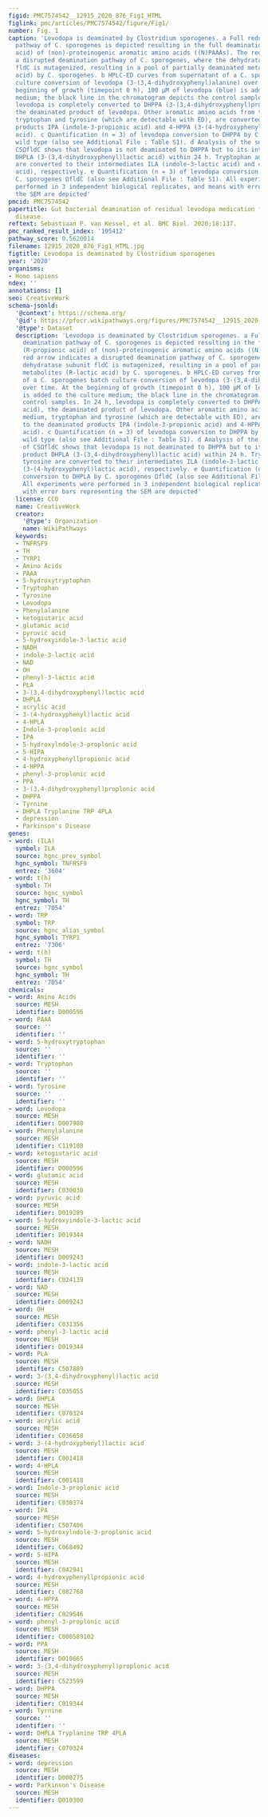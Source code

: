 ```yaml
---
figid: PMC7574542__12915_2020_876_Fig1_HTML
figlink: pmc/articles/PMC7574542/figure/Fig1/
number: Fig. 1
caption: 'Levodopa is deaminated by Clostridium sporogenes. a Full reductive deamination
  pathway of C. sporogenes is depicted resulting in the full deamination (R-propionic
  acid) of (non)-proteinogenic aromatic amino acids ((N)PAAAs). The red arrow indicates
  a disrupted deamination pathway of C. sporogenes, where the dehydratase subunit
  fldC is mutagenized, resulting in a pool of partially deaminated metabolites (R-lactic
  acid) by C. sporogenes. b HPLC-ED curves from supernatant of a C. sporogenes batch
  culture conversion of levodopa (3-(3,4-dihydroxyphenyl)alanine) over time. At the
  beginning of growth (timepoint 0 h), 100 μM of levodopa (blue) is added to the culture
  medium; the black line in the chromatogram depicts the control samples. In 24 h,
  levodopa is completely converted to DHPPA (3-(3,4-dihydroxyphenyl)propionic acid),
  the deaminated product of levodopa. Other aromatic amino acids from the medium,
  tryptophan and tyrosine (which are detectable with ED), are converted to the deaminated
  products IPA (indole-3-propionic acid) and 4-HPPA (3-(4-hydroxyphenyl)propionic
  acid). c Quantification (n = 3) of levodopa conversion to DHPPA by C. sporogenes
  wild type (also see Additional File : Table S1). d Analysis of the supernatant of
  CSΩfldC shows that levodopa is not deaminated to DHPPA but to its intermediate product
  DHPLA (3-(3,4-dihydroxyphenyl)lactic acid) within 24 h. Tryptophan and tyrosine
  are converted to their intermediates ILA (indole-3-lactic acid) and 4-HPLA (3-(4-hydroxyphenyl)lactic
  acid), respectively. e Quantification (n = 3) of levodopa conversion to DHPLA by
  C. sporogenes ΩfldC (also see Additional File : Table S1). All experiments were
  performed in 3 independent biological replicates, and means with error bars representing
  the SEM are depicted'
pmcid: PMC7574542
papertitle: Gut bacterial deamination of residual levodopa medication for Parkinson’s
  disease.
reftext: Sebastiaan P. van Kessel, et al. BMC Biol. 2020;18:137.
pmc_ranked_result_index: '105412'
pathway_score: 0.5620014
filename: 12915_2020_876_Fig1_HTML.jpg
figtitle: Levodopa is deaminated by Clostridium sporogenes
year: '2020'
organisms:
- Homo sapiens
ndex: ''
annotations: []
seo: CreativeWork
schema-jsonld:
  '@context': https://schema.org/
  '@id': https://pfocr.wikipathways.org/figures/PMC7574542__12915_2020_876_Fig1_HTML.html
  '@type': Dataset
  description: 'Levodopa is deaminated by Clostridium sporogenes. a Full reductive
    deamination pathway of C. sporogenes is depicted resulting in the full deamination
    (R-propionic acid) of (non)-proteinogenic aromatic amino acids ((N)PAAAs). The
    red arrow indicates a disrupted deamination pathway of C. sporogenes, where the
    dehydratase subunit fldC is mutagenized, resulting in a pool of partially deaminated
    metabolites (R-lactic acid) by C. sporogenes. b HPLC-ED curves from supernatant
    of a C. sporogenes batch culture conversion of levodopa (3-(3,4-dihydroxyphenyl)alanine)
    over time. At the beginning of growth (timepoint 0 h), 100 μM of levodopa (blue)
    is added to the culture medium; the black line in the chromatogram depicts the
    control samples. In 24 h, levodopa is completely converted to DHPPA (3-(3,4-dihydroxyphenyl)propionic
    acid), the deaminated product of levodopa. Other aromatic amino acids from the
    medium, tryptophan and tyrosine (which are detectable with ED), are converted
    to the deaminated products IPA (indole-3-propionic acid) and 4-HPPA (3-(4-hydroxyphenyl)propionic
    acid). c Quantification (n = 3) of levodopa conversion to DHPPA by C. sporogenes
    wild type (also see Additional File : Table S1). d Analysis of the supernatant
    of CSΩfldC shows that levodopa is not deaminated to DHPPA but to its intermediate
    product DHPLA (3-(3,4-dihydroxyphenyl)lactic acid) within 24 h. Tryptophan and
    tyrosine are converted to their intermediates ILA (indole-3-lactic acid) and 4-HPLA
    (3-(4-hydroxyphenyl)lactic acid), respectively. e Quantification (n = 3) of levodopa
    conversion to DHPLA by C. sporogenes ΩfldC (also see Additional File : Table S1).
    All experiments were performed in 3 independent biological replicates, and means
    with error bars representing the SEM are depicted'
  license: CC0
  name: CreativeWork
  creator:
    '@type': Organization
    name: WikiPathways
  keywords:
  - TNFRSF9
  - TH
  - TYRP1
  - Amino Acids
  - PAAA
  - 5-hydroxytryptophan
  - Tryptophan
  - Tyrosine
  - Levodopa
  - Phenylalanine
  - ketogiutaric acid
  - glutamic acid
  - pyruvic acid
  - 5-hydroxyindole-3-lactic acid
  - NADH
  - indole-3-lactic acid
  - NAD
  - OH
  - phenyl-3-lactic acid
  - PLA
  - 3-(3,4-dihydroxyphenyl)lactic acid
  - DHPLA
  - acrylic acid
  - 3-(4-hydroxyphenyl)lactic acid
  - 4-HPLA
  - Indole-3-proplonic acid
  - IPA
  - 5-hydroxylndole-3-proplonic acid
  - 5-HIPA
  - 4-hydroxyphenyllpropionic acid
  - 4-HPPA
  - phenyl-3-proplonic acid
  - PPA
  - 3-(3,4-dihydroxyphenyl)proplonic acid
  - DHPPA
  - Tyrnine
  - DHPLA Tryplanine TRP 4PLA
  - depression
  - Parkinson's Disease
genes:
- word: (ILA)
  symbol: ILA
  source: hgnc_prev_symbol
  hgnc_symbol: TNFRSF9
  entrez: '3604'
- word: t(h)
  symbol: TH
  source: hgnc_symbol
  hgnc_symbol: TH
  entrez: '7054'
- word: TRP
  symbol: TRP
  source: hgnc_alias_symbol
  hgnc_symbol: TYRP1
  entrez: '7306'
- word: t(h)
  symbol: TH
  source: hgnc_symbol
  hgnc_symbol: TH
  entrez: '7054'
chemicals:
- word: Amino Acids
  source: MESH
  identifier: D000596
- word: PAAA
  source: ''
  identifier: ''
- word: 5-hydroxytryptophan
  source: ''
  identifier: ''
- word: Tryptophan
  source: ''
  identifier: ''
- word: Tyrosine
  source: ''
  identifier: ''
- word: Levodopa
  source: MESH
  identifier: D007980
- word: Phenylalanine
  source: MESH
  identifier: C119108
- word: ketogiutaric acid
  source: MESH
  identifier: D000596
- word: glutamic acid
  source: MESH
  identifier: C030030
- word: pyruvic acid
  source: MESH
  identifier: D019289
- word: 5-hydroxyindole-3-lactic acid
  source: MESH
  identifier: D019344
- word: NADH
  source: MESH
  identifier: D009243
- word: indole-3-lactic acid
  source: MESH
  identifier: C024139
- word: NAD
  source: MESH
  identifier: D009243
- word: OH
  source: MESH
  identifier: C031356
- word: phenyl-3-lactic acid
  source: MESH
  identifier: D019344
- word: PLA
  source: MESH
  identifier: C507889
- word: 3-(3,4-dihydroxyphenyl)lactic acid
  source: MESH
  identifier: C035055
- word: DHPLA
  source: MESH
  identifier: C070324
- word: acrylic acid
  source: MESH
  identifier: C036658
- word: 3-(4-hydroxyphenyl)lactic acid
  source: MESH
  identifier: C001418
- word: 4-HPLA
  source: MESH
  identifier: C001418
- word: Indole-3-proplonic acid
  source: MESH
  identifier: C030374
- word: IPA
  source: MESH
  identifier: C507406
- word: 5-hydroxylndole-3-proplonic acid
  source: MESH
  identifier: C068492
- word: 5-HIPA
  source: MESH
  identifier: C042941
- word: 4-hydroxyphenyllpropionic acid
  source: MESH
  identifier: C082768
- word: 4-HPPA
  source: MESH
  identifier: C029546
- word: phenyl-3-proplonic acid
  source: MESH
  identifier: C000589102
- word: PPA
  source: MESH
  identifier: D010665
- word: 3-(3,4-dihydroxyphenyl)proplonic acid
  source: MESH
  identifier: C523599
- word: DHPPA
  source: MESH
  identifier: C019344
- word: Tyrnine
  source: ''
  identifier: ''
- word: DHPLA Tryplanine TRP 4PLA
  source: MESH
  identifier: C070324
diseases:
- word: depression
  source: MESH
  identifier: D000275
- word: Parkinson's Disease
  source: MESH
  identifier: D010300
---
```

